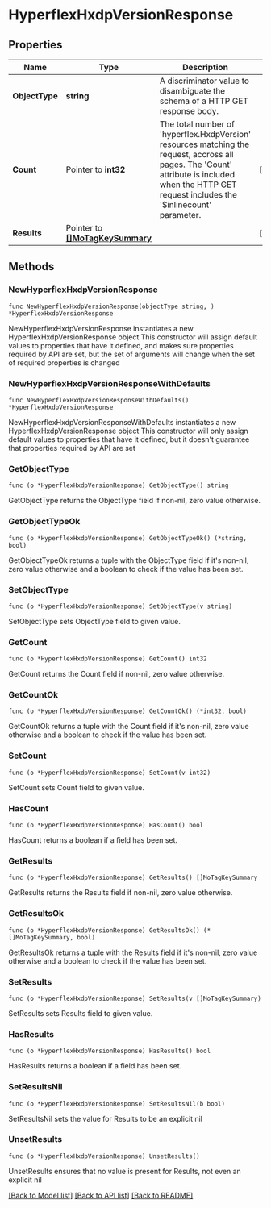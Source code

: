# HyperflexHxdpVersionResponse

## Properties

Name | Type | Description | Notes
------------ | ------------- | ------------- | -------------
**ObjectType** | **string** | A discriminator value to disambiguate the schema of a HTTP GET response body. | 
**Count** | Pointer to **int32** | The total number of &#39;hyperflex.HxdpVersion&#39; resources matching the request, accross all pages. The &#39;Count&#39; attribute is included when the HTTP GET request includes the &#39;$inlinecount&#39; parameter. | [optional] 
**Results** | Pointer to [**[]MoTagKeySummary**](MoTagKeySummary.md) |  | [optional] 

## Methods

### NewHyperflexHxdpVersionResponse

`func NewHyperflexHxdpVersionResponse(objectType string, ) *HyperflexHxdpVersionResponse`

NewHyperflexHxdpVersionResponse instantiates a new HyperflexHxdpVersionResponse object
This constructor will assign default values to properties that have it defined,
and makes sure properties required by API are set, but the set of arguments
will change when the set of required properties is changed

### NewHyperflexHxdpVersionResponseWithDefaults

`func NewHyperflexHxdpVersionResponseWithDefaults() *HyperflexHxdpVersionResponse`

NewHyperflexHxdpVersionResponseWithDefaults instantiates a new HyperflexHxdpVersionResponse object
This constructor will only assign default values to properties that have it defined,
but it doesn't guarantee that properties required by API are set

### GetObjectType

`func (o *HyperflexHxdpVersionResponse) GetObjectType() string`

GetObjectType returns the ObjectType field if non-nil, zero value otherwise.

### GetObjectTypeOk

`func (o *HyperflexHxdpVersionResponse) GetObjectTypeOk() (*string, bool)`

GetObjectTypeOk returns a tuple with the ObjectType field if it's non-nil, zero value otherwise
and a boolean to check if the value has been set.

### SetObjectType

`func (o *HyperflexHxdpVersionResponse) SetObjectType(v string)`

SetObjectType sets ObjectType field to given value.


### GetCount

`func (o *HyperflexHxdpVersionResponse) GetCount() int32`

GetCount returns the Count field if non-nil, zero value otherwise.

### GetCountOk

`func (o *HyperflexHxdpVersionResponse) GetCountOk() (*int32, bool)`

GetCountOk returns a tuple with the Count field if it's non-nil, zero value otherwise
and a boolean to check if the value has been set.

### SetCount

`func (o *HyperflexHxdpVersionResponse) SetCount(v int32)`

SetCount sets Count field to given value.

### HasCount

`func (o *HyperflexHxdpVersionResponse) HasCount() bool`

HasCount returns a boolean if a field has been set.

### GetResults

`func (o *HyperflexHxdpVersionResponse) GetResults() []MoTagKeySummary`

GetResults returns the Results field if non-nil, zero value otherwise.

### GetResultsOk

`func (o *HyperflexHxdpVersionResponse) GetResultsOk() (*[]MoTagKeySummary, bool)`

GetResultsOk returns a tuple with the Results field if it's non-nil, zero value otherwise
and a boolean to check if the value has been set.

### SetResults

`func (o *HyperflexHxdpVersionResponse) SetResults(v []MoTagKeySummary)`

SetResults sets Results field to given value.

### HasResults

`func (o *HyperflexHxdpVersionResponse) HasResults() bool`

HasResults returns a boolean if a field has been set.

### SetResultsNil

`func (o *HyperflexHxdpVersionResponse) SetResultsNil(b bool)`

 SetResultsNil sets the value for Results to be an explicit nil

### UnsetResults
`func (o *HyperflexHxdpVersionResponse) UnsetResults()`

UnsetResults ensures that no value is present for Results, not even an explicit nil

[[Back to Model list]](../README.md#documentation-for-models) [[Back to API list]](../README.md#documentation-for-api-endpoints) [[Back to README]](../README.md)


